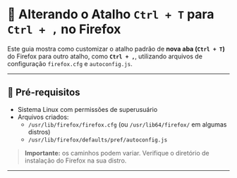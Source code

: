 # 🔧 Alterando o Atalho `Ctrl + T` para `Ctrl + ,` no Firefox

Este guia mostra como customizar o atalho padrão de **nova aba (`Ctrl + T`)** do Firefox para outro atalho, como **`Ctrl + ,`**, utilizando arquivos de configuração `firefox.cfg` e `autoconfig.js`.

---

## 📝 Pré-requisitos

- Sistema Linux com permissões de superusuário
- Arquivos criados:
  - `/usr/lib/firefox/firefox.cfg` (ou `/usr/lib64/firefox/` em algumas distros)
  - `/usr/lib/firefox/defaults/pref/autoconfig.js`

> **Importante:** os caminhos podem variar. Verifique o diretório de instalação do Firefox na sua distro.

---

